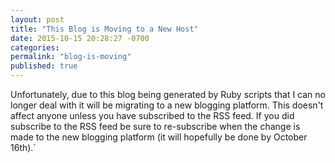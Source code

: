 ```yaml
---
layout: post
title: "This Blog is Moving to a New Host"
date: 2015-10-15 20:28:27 -0700
categories:
permalink: "blog-is-moving"
published: true
---
```


Unfortunately, due to this blog being generated by Ruby scripts that I can no longer deal with it will be migrating to a new blogging platform. This doesn't affect anyone unless you have subscribed to the RSS feed. If you did subscribe to the RSS feed be sure to re-subscribe when the change is made to the new blogging platform (it will hopefully be done by October 16th).`